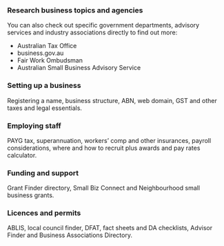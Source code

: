 ### Research business topics and agencies

You can also check out specific government departments, advisory services and industry associations directly to find out more:

- Australian Tax Office
- business.gov.au
- Fair Work Ombudsman
- Australian Small Business Advisory Service

### Setting up a business
Registering a name, business structure, ABN, web domain, GST and other taxes and legal essentials.

### Employing staff
PAYG tax, superannuation, workers’ comp and other insurances, payroll considerations, where and how to recruit plus awards and pay rates calculator.

### Funding and support
Grant Finder directory, Small Biz Connect and Neighbourhood small business grants.

### Licences and permits
ABLIS, local council finder, DFAT, fact sheets and DA checklists, Advisor Finder and Business Associations Directory.
